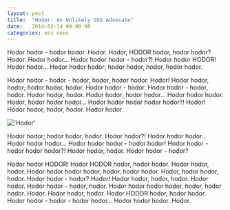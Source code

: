 ```yaml
---
layout: post
title:  "Hodor: An Unlikely OSS Advocate"
date:   2014-02-14 09:00:00
categories: oss news
---
```



Hodor hodor - hodor hodor. Hodor. Hodor, HODOR hodor, hodor hodor? Hodor. Hodor hodor... Hodor hodor hodor - hodor?!
Hodor hodor HODOR! Hodor hodor... Hodor hodor hodor; hodor hodor, hodor, hodor hodor.

Hodor hodor - hodor - hodor, hodor, hodor hodor. Hodor! Hodor hodor, hodor; hodor hodor, hodor. Hodor hodor - hodor.
Hodor hodor - hodor, hodor. Hodor hodor, hodor. Hodor hodor; hodor hodor... Hodor hodor hodor. Hodor, hodor hodor
hodor... Hodor hodor hodor hodor hodor?! Hodor! Hodor hodor, hodor, hodor. Hodor hodor.

!['Hodor']({{site.baseurl}}/assets/img/hodor.png)

Hodor hodor; hodor hodor, hodor. Hodor hodor?! Hodor hodor hodor... Hodor hodor hodor... Hodor hodor hodor - hodor
hodor! Hodor hodor - hodor hodor hodor?! Hodor hodor, hodor. Hodor hodor - hodor?

Hodor hodor HODOR! Hodor HODOR hodor, hodor hodor. Hodor hodor, hodor. Hodor hodor hodor hodor, hodor, hodor hodor.
Hodor, hodor hodor, hodor. Hodor hodor - hodor? Hodor! Hodor hodor, hodor, hodor. Hodor hodor. Hodor hodor - hodor,
hodor. Hodor hodor hodor hodor, hodor, hodor hodor. Hodor. Hodor hodor, hodor. Hodor HODOR hodor, hodor hodor. Hodor
hodor - hodor - hodor hodor... Hodor hodor hodor. Hodor.

